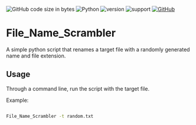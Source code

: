 ![GitHub code size in bytes](https://img.shields.io/github/languages/code-size/Anthony-T-N/File_Name_Scrambler)
![Python](https://img.shields.io/badge/python-%3E%3D3-brightgreen.svg)
![version](https://img.shields.io/badge/version-1.0.1-yellow.svg)
![support](https://img.shields.io/badge/OS-Windows-orange.svg)
[![GitHub](https://img.shields.io/github/license/mashape/apistatus.svg)](https://github.com/Anthony-T-N/File_Name_Scrambler)

# File_Name_Scrambler
A simple python script that renames a target file with a randomly generated name and file extension.

Usage
-
Through a command line, run the script with the target file.

Example: 
```sh

File_Name_Scrambler -t random.txt

```

